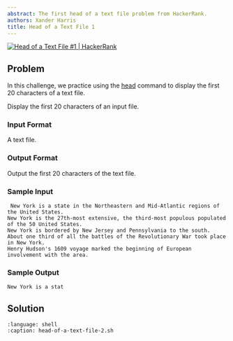 ```yaml
---
abstract: The first head of a text file problem from HackerRank.
authors: Xander Harris
title: Head of a Text File 1
---
```


[![Head of a Text File #1 | HackerRank](https://img.shields.io/badge/Head%20of%20a%20Text%20File%201-green?style=for-the-badge&logo=hackerrank&label=HackerRank)](https://www.hackerrank.com/challenges/text-processing-head-1/)

## Problem

In this challenge, we practice using the [head](https://www.mankier.com/1/head)
command to display the first $20$ characters of a text file.

Display the first $20$ characters of an input file.

### Input Format

A text file.

### Output Format

Output the first $20$ characters of the text file.

### Sample Input

```{card} Sample Input
 New York is a state in the Northeastern and Mid-Atlantic regions of the United States.
New York is the 27th-most extensive, the third-most populous populated of the 50 United States.
New York is bordered by New Jersey and Pennsylvania to the south.
About one third of all the battles of the Revolutionary War took place in New York.
Henry Hudson's 1609 voyage marked the beginning of European involvement with the area.
```

### Sample Output

```{card} Sample Output
New York is a stat
```

## Solution

```{literalinclude} head-of-a-text-file-2.sh
:language: shell
:caption: head-of-a-text-file-2.sh
```
